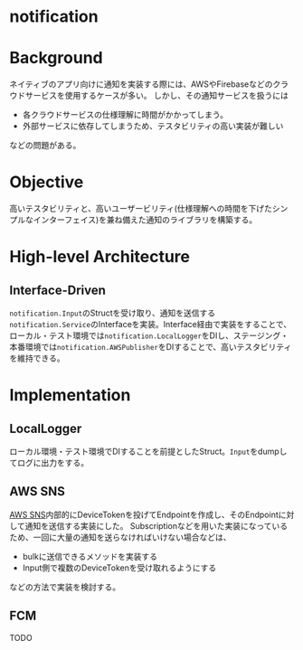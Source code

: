 # notification

# Background
ネイティブのアプリ向けに通知を実装する際には、AWSやFirebaseなどのクラウドサービスを使用するケースが多い。
しかし、その通知サービスを扱うには

- 各クラウドサービスの仕様理解に時間がかかってしまう。
- 外部サービスに依存してしまうため、テスタビリティの高い実装が難しい

などの問題がある。

# Objective
高いテスタビリティと、高いユーザービリティ(仕様理解への時間を下げたシンプルなインターフェイス)を兼ね備えた通知のライブラリを構築する。

# High-level Architecture
## Interface-Driven
`notification.Input`のStructを受け取り、通知を送信する`notification.Service`のInterfaceを実装。Interface経由で実装をすることで、ローカル・テスト環境では`notification.LocalLogger`をDIし、ステージング・本番環境では`notification.AWSPublisher`をDIすることで、高いテスタビリティを維持できる。


# Implementation
## LocalLogger
ローカル環境・テスト環境でDIすることを前提としたStruct。`Input`をdumpしてログに出力をする。

## AWS SNS
[AWS SNS](https://aws.amazon.com/jp/sns/)内部的にDeviceTokenを投げてEndpointを作成し、そのEndpointに対して通知を送信する実装にした。
Subscriptionなどを用いた実装になっているため、一回に大量の通知を送らなければいけない場合などは、

- bulkに送信できるメソッドを実装する
- Input側で複数のDeviceTokenを受け取れるようにする

などの方法で実装を検討する。

## FCM
TODO
